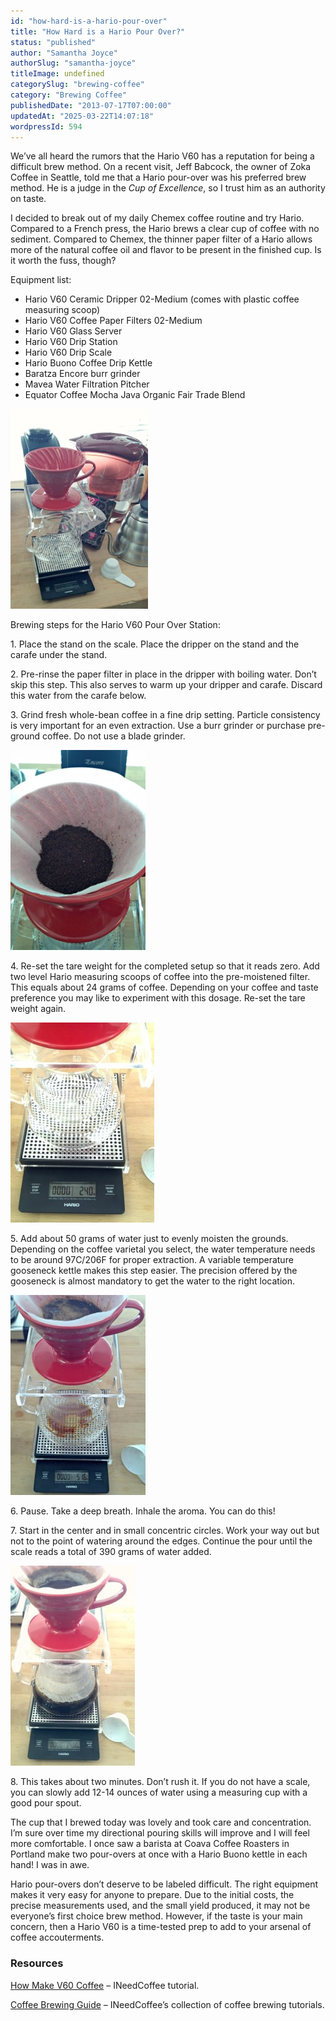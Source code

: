 ```yaml
---
id: "how-hard-is-a-hario-pour-over"
title: "How Hard is a Hario Pour Over?"
status: "published"
author: "Samantha Joyce"
authorSlug: "samantha-joyce"
titleImage: undefined
categorySlug: "brewing-coffee"
category: "Brewing Coffee"
publishedDate: "2013-07-17T07:00:00"
updatedAt: "2025-03-22T14:07:18"
wordpressId: 594
---
```


We’ve all heard the rumors that the Hario V60 has a reputation for being a difficult brew method. On a recent visit, Jeff Babcock, the owner of Zoka Coffee in Seattle, told me that a Hario pour-over was his preferred brew method. He is a judge in the *Cup of Excellence*, so I trust him as an authority on taste.

I decided to break out of my daily Chemex coffee routine and try Hario. Compared to a French press, the Hario brews a clear cup of coffee with no sediment. Compared to Chemex, the thinner paper filter of a Hario allows more of the natural coffee oil and flavor to be present in the finished cup. Is it worth the fuss, though?

Equipment list:

-   Hario V60 Ceramic Dripper 02-Medium (comes with plastic coffee measuring scoop)
-   Hario V60 Coffee Paper Filters 02-Medium
-   Hario V60 Glass Server
-   Hario V60 Drip Station
-   Hario V60 Drip Scale
-   Hario Buono Coffee Drip Kettle
-   Baratza Encore burr grinder
-   Mavea Water Filtration Pitcher
-   Equator Coffee Mocha Java Organic Fair Trade Blend

![Hario setup](hario-setup1.jpeg)

Brewing steps for the Hario V60 Pour Over Station:

1\. Place the stand on the scale. Place the dripper on the stand and the carafe under the stand.

2\. Pre-rinse the paper filter in place in the dripper with boiling water. Don’t skip this step. This also serves to warm up your dripper and carafe. Discard this water from the carafe below.

3\. Grind fresh whole-bean coffee in a fine drip setting. Particle consistency is very important for an even extraction. Use a burr grinder or purchase pre-ground coffee. Do not use a blade grinder.

![Hario - Add coffee](hario-step-1.jpeg)

4\. Re-set the tare weight for the completed setup so that it reads zero. Add two level Hario measuring scoops of coffee into the pre-moistened filter. This equals about 24 grams of coffee. Depending on your coffee and taste preference you may like to experiment with this dosage. Re-set the tare weight again.

![Hario - weigh](hario-step-1b.jpeg)

5\. Add about 50 grams of water just to evenly moisten the grounds. Depending on the coffee varietal you select, the water temperature needs to be around 97C/206F for proper extraction. A variable temperature gooseneck kettle makes this step easier. The precision offered by the gooseneck is almost mandatory to get the water to the right location.

![Hario Add water](hario-step-2.jpeg)

6\. Pause. Take a deep breath. Inhale the aroma. You can do this!

7\. Start in the center and in small concentric circles. Work your way out but not to the point of watering around the edges. Continue the pour until the scale reads a total of 390 grams of water added.

![Hario Brewing](hario-step-3.jpeg)

8\. This takes about two minutes. Don’t rush it. If you do not have a scale, you can slowly add 12-14 ounces of water using a measuring cup with a good pour spout.

The cup that I brewed today was lovely and took care and concentration. I’m sure over time my directional pouring skills will improve and I will feel more comfortable. I once saw a barista at Coava Coffee Roasters in Portland make two pour-overs at once with a Hario Buono kettle in each hand! I was in awe.

Hario pour-overs don’t deserve to be labeled difficult. The right equipment makes it very easy for anyone to prepare. Due to the initial costs, the precise measurements used, and the small yield produced, it may not be everyone’s first choice brew method. However, if the taste is your main concern, then a Hario V60 is a time-tested prep to add to your arsenal of coffee accouterments.

### Resources

[How Make V60 Coffee](/how-to-make-v60-coffee/) – INeedCoffee tutorial.

[Coffee Brewing Guide](/coffee-brewing-guide/) – INeedCoffee’s collection of coffee brewing tutorials.
